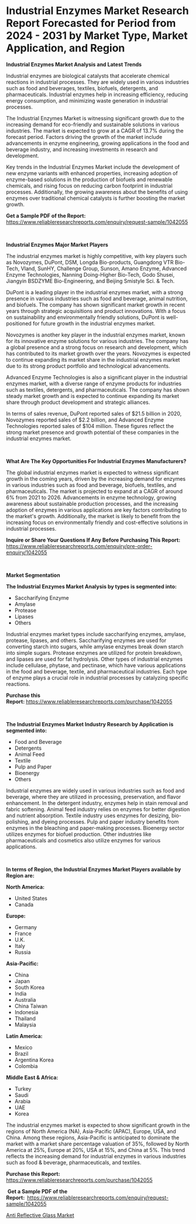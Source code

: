 <p><h1>Industrial Enzymes Market Research Report Forecasted for Period from 2024 -  2031 by Market Type, Market Application, and Region</h1></p><p><strong>Industrial Enzymes Market Analysis and Latest Trends</strong></p>
<p><p>Industrial enzymes are biological catalysts that accelerate chemical reactions in industrial processes. They are widely used in various industries such as food and beverages, textiles, biofuels, detergents, and pharmaceuticals. Industrial enzymes help in increasing efficiency, reducing energy consumption, and minimizing waste generation in industrial processes.</p><p>The Industrial Enzymes Market is witnessing significant growth due to the increasing demand for eco-friendly and sustainable solutions in various industries. The market is expected to grow at a CAGR of 13.7% during the forecast period. Factors driving the growth of the market include advancements in enzyme engineering, growing applications in the food and beverage industry, and increasing investments in research and development.</p><p>Key trends in the Industrial Enzymes Market include the development of new enzyme variants with enhanced properties, increasing adoption of enzyme-based solutions in the production of biofuels and renewable chemicals, and rising focus on reducing carbon footprint in industrial processes. Additionally, the growing awareness about the benefits of using enzymes over traditional chemical catalysts is further boosting the market growth.</p></p>
<p><strong>Get a Sample PDF of the Report:&nbsp;</strong> <a href="https://www.reliableresearchreports.com/enquiry/request-sample/1042055">https://www.reliableresearchreports.com/enquiry/request-sample/1042055</a></p>
<p>&nbsp;</p>
<p><strong>Industrial Enzymes Major Market Players</strong></p>
<p><p>The industrial enzymes market is highly competitive, with key players such as Novozymes, DuPont, DSM, Longda Bio-products, Guangdong VTR Bio-Tech, Vland, SunHY, Challenge Group, Sunson, Amano Enzyme, Advanced Enzyme Technologies, Nanning Doing-Higher Bio-Tech, Godo Shusei, Jiangyin BSDZYME Bio-Engineering, and Beijing Smistyle Sci. & Tech.</p><p>DuPont is a leading player in the industrial enzymes market, with a strong presence in various industries such as food and beverage, animal nutrition, and biofuels. The company has shown significant market growth in recent years through strategic acquisitions and product innovations. With a focus on sustainability and environmentally friendly solutions, DuPont is well-positioned for future growth in the industrial enzymes market.</p><p>Novozymes is another key player in the industrial enzymes market, known for its innovative enzyme solutions for various industries. The company has a global presence and a strong focus on research and development, which has contributed to its market growth over the years. Novozymes is expected to continue expanding its market share in the industrial enzymes market due to its strong product portfolio and technological advancements.</p><p>Advanced Enzyme Technologies is also a significant player in the industrial enzymes market, with a diverse range of enzyme products for industries such as textiles, detergents, and pharmaceuticals. The company has shown steady market growth and is expected to continue expanding its market share through product development and strategic alliances.</p><p>In terms of sales revenue, DuPont reported sales of $21.5 billion in 2020, Novozymes reported sales of $2.2 billion, and Advanced Enzyme Technologies reported sales of $104 million. These figures reflect the strong market presence and growth potential of these companies in the industrial enzymes market.</p></p>
<p>&nbsp;</p>
<p><strong>What Are The Key Opportunities For Industrial Enzymes Manufacturers?</strong></p>
<p><p>The global industrial enzymes market is expected to witness significant growth in the coming years, driven by the increasing demand for enzymes in various industries such as food and beverage, biofuels, textiles, and pharmaceuticals. The market is projected to expand at a CAGR of around 6% from 2021 to 2026. Advancements in enzyme technology, growing awareness about sustainable production processes, and the increasing adoption of enzymes in various applications are key factors contributing to the market's growth. Additionally, the market is likely to benefit from the increasing focus on environmentally friendly and cost-effective solutions in industrial processes.</p></p>
<p><strong>Inquire or Share Your Questions If Any Before Purchasing This Report:</strong> <a href="https://www.reliableresearchreports.com/enquiry/pre-order-enquiry/1042055">https://www.reliableresearchreports.com/enquiry/pre-order-enquiry/1042055</a></p>
<p>&nbsp;</p>
<p><strong>Market Segmentation</strong></p>
<p><strong>The Industrial Enzymes Market Analysis by types is segmented into:</strong></p>
<p><ul><li>Saccharifying Enzyme</li><li>Amylase</li><li>Protease</li><li>Lipases</li><li>Others</li></ul></p>
<p><p>Industrial enzymes market types include saccharifying enzymes, amylase, protease, lipases, and others. Saccharifying enzymes are used for converting starch into sugars, while amylase enzymes break down starch into simple sugars. Protease enzymes are utilized for protein breakdown, and lipases are used for fat hydrolysis. Other types of industrial enzymes include cellulase, phytase, and pectinase, which have various applications in the food and beverage, textile, and pharmaceutical industries. Each type of enzyme plays a crucial role in industrial processes by catalyzing specific reactions.</p></p>
<p><strong>Purchase this Report:&nbsp;</strong><a href="https://www.reliableresearchreports.com/purchase/1042055">https://www.reliableresearchreports.com/purchase/1042055</a></p>
<p>&nbsp;</p>
<p><strong>The Industrial Enzymes Market Industry Research by Application is segmented into:</strong></p>
<p><ul><li>Food and Beverage</li><li>Detergents</li><li>Animal Feed</li><li>Textile</li><li>Pulp and Paper</li><li>Bioenergy</li><li>Others</li></ul></p>
<p><p>Industrial enzymes are widely used in various industries such as food and beverage, where they are utilized in processing, preservation, and flavor enhancement. In the detergent industry, enzymes help in stain removal and fabric softening. Animal feed industry relies on enzymes for better digestion and nutrient absorption. Textile industry uses enzymes for desizing, bio-polishing, and dyeing processes. Pulp and paper industry benefits from enzymes in the bleaching and paper-making processes. Bioenergy sector utilizes enzymes for biofuel production. Other industries like pharmaceuticals and cosmetics also utilize enzymes for various applications.</p></p>
<p>&nbsp;</p>
<p><strong>In terms of Region, the Industrial Enzymes Market Players available by Region are:</strong></p>
<p>
    <p> <strong> North America: </strong>
        <ul>
            <li>United States</li>
            <li>Canada</li>
        </ul>
        </p> 
    <p> <strong> Europe: </strong>
        <ul>
            <li>Germany</li>
            <li>France</li>
            <li>U.K.</li>
            <li>Italy</li>
            <li>Russia</li>
        </ul>
        </p> 
    <p> <strong> Asia-Pacific: </strong>
        <ul>
            <li>China</li>
            <li>Japan</li>
            <li>South Korea</li>
            <li>India</li>
            <li>Australia</li>
            <li>China Taiwan</li>
            <li>Indonesia</li>
            <li>Thailand</li>
            <li>Malaysia</li>
        </ul>
        </p> 
    <p> <strong> Latin America: </strong>
        <ul>
            <li>Mexico</li>
            <li>Brazil</li>
            <li>Argentina Korea</li>
            <li>Colombia</li>
        </ul>
        </p> 
    <p> <strong> Middle East & Africa: </strong>
        <ul>
            <li>Turkey</li>
            <li>Saudi</li>
            <li>Arabia</li>
            <li>UAE</li>
            <li>Korea</li>
        </ul>
    </p>
    </p>
<p><p>The industrial enzymes market is expected to show significant growth in the regions of North America (NA), Asia-Pacific (APAC), Europe, USA, and China. Among these regions, Asia-Pacific is anticipated to dominate the market with a market share percentage valuation of 35%, followed by North America at 25%, Europe at 20%, USA at 15%, and China at 5%. This trend reflects the increasing demand for industrial enzymes in various industries such as food & beverage, pharmaceuticals, and textiles.</p></p>
<p><strong>Purchase this Report: </strong><a href="https://www.reliableresearchreports.com/purchase/1042055">https://www.reliableresearchreports.com/purchase/1042055</a></p>
<p>&nbsp;<strong>Get a Sample PDF of the Report:&nbsp;&nbsp;</strong><a href="https://www.reliableresearchreports.com/enquiry/request-sample/1042055">https://www.reliableresearchreports.com/enquiry/request-sample/1042055</a></p>
<p><strong></strong></p>
<p><p><a href="https://github.com/GroverBarry/Market-Research-Report-List-4/blob/main/anti-reflective-glass-market.md">Anti Reflective Glass Market</a></p></p>